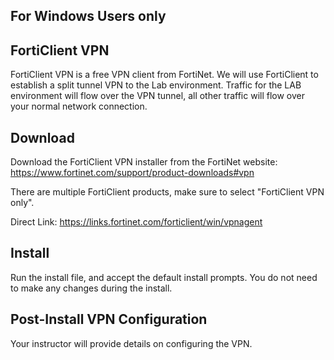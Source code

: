 For Windows Users only
----------------------

FortiClient VPN
---------------

FortiClient VPN is a free VPN client from FortiNet.
We will use FortiClient to establish a split tunnel VPN to the Lab environment.
Traffic for the LAB environment will flow over the VPN tunnel, all other traffic will flow over your normal network connection.

Download
--------

Download the FortiClient VPN installer from the FortiNet website: https://www.fortinet.com/support/product-downloads#vpn

There are multiple FortiClient products, make sure to select "FortiClient VPN only".

Direct Link: https://links.fortinet.com/forticlient/win/vpnagent

Install
-------

Run the install file, and accept the default install prompts.
You do not need to make any changes during the install.

Post-Install VPN Configuration
------------------------------

Your instructor will provide details on configuring the VPN.
